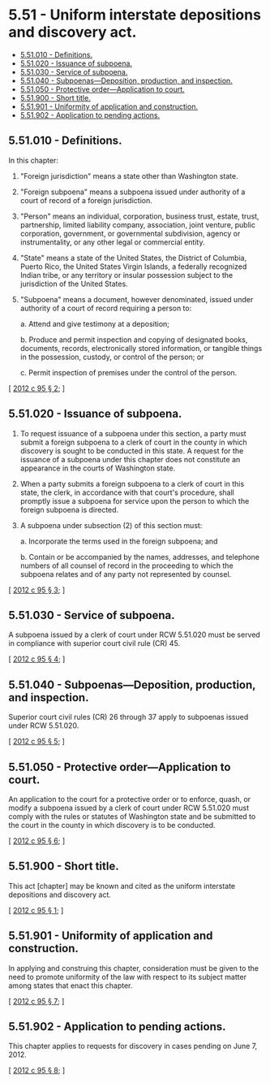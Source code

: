 # 5.51 - Uniform interstate depositions and discovery act.
* [5.51.010 - Definitions.](#551010---definitions)
* [5.51.020 - Issuance of subpoena.](#551020---issuance-of-subpoena)
* [5.51.030 - Service of subpoena.](#551030---service-of-subpoena)
* [5.51.040 - Subpoenas—Deposition, production, and inspection.](#551040---subpoenasdeposition-production-and-inspection)
* [5.51.050 - Protective order—Application to court.](#551050---protective-orderapplication-to-court)
* [5.51.900 - Short title.](#551900---short-title)
* [5.51.901 - Uniformity of application and construction.](#551901---uniformity-of-application-and-construction)
* [5.51.902 - Application to pending actions.](#551902---application-to-pending-actions)
## 5.51.010 - Definitions.
In this chapter:

1. "Foreign jurisdiction" means a state other than Washington state.

2. "Foreign subpoena" means a subpoena issued under authority of a court of record of a foreign jurisdiction.

3. "Person" means an individual, corporation, business trust, estate, trust, partnership, limited liability company, association, joint venture, public corporation, government, or governmental subdivision, agency or instrumentality, or any other legal or commercial entity.

4. "State" means a state of the United States, the District of Columbia, Puerto Rico, the United States Virgin Islands, a federally recognized Indian tribe, or any territory or insular possession subject to the jurisdiction of the United States.

5. "Subpoena" means a document, however denominated, issued under authority of a court of record requiring a person to:

   a. Attend and give testimony at a deposition;

   b. Produce and permit inspection and copying of designated books, documents, records, electronically stored information, or tangible things in the possession, custody, or control of the person; or

   c. Permit inspection of premises under the control of the person.

\[ [2012 c 95 § 2](http://lawfilesext.leg.wa.gov/biennium/2011-12/Pdf/Bills/Session%20Laws/House/2195.SL.pdf?cite=2012%20c%2095%20§%202); \]

## 5.51.020 - Issuance of subpoena.
1. To request issuance of a subpoena under this section, a party must submit a foreign subpoena to a clerk of court in the county in which discovery is sought to be conducted in this state. A request for the issuance of a subpoena under this chapter does not constitute an appearance in the courts of Washington state.

2. When a party submits a foreign subpoena to a clerk of court in this state, the clerk, in accordance with that court's procedure, shall promptly issue a subpoena for service upon the person to which the foreign subpoena is directed.

3. A subpoena under subsection (2) of this section must:

   a. Incorporate the terms used in the foreign subpoena; and

   b. Contain or be accompanied by the names, addresses, and telephone numbers of all counsel of record in the proceeding to which the subpoena relates and of any party not represented by counsel.

\[ [2012 c 95 § 3](http://lawfilesext.leg.wa.gov/biennium/2011-12/Pdf/Bills/Session%20Laws/House/2195.SL.pdf?cite=2012%20c%2095%20§%203); \]

## 5.51.030 - Service of subpoena.
A subpoena issued by a clerk of court under RCW 5.51.020 must be served in compliance with superior court civil rule (CR) 45.

\[ [2012 c 95 § 4](http://lawfilesext.leg.wa.gov/biennium/2011-12/Pdf/Bills/Session%20Laws/House/2195.SL.pdf?cite=2012%20c%2095%20§%204); \]

## 5.51.040 - Subpoenas—Deposition, production, and inspection.
Superior court civil rules (CR) 26 through 37 apply to subpoenas issued under RCW 5.51.020.

\[ [2012 c 95 § 5](http://lawfilesext.leg.wa.gov/biennium/2011-12/Pdf/Bills/Session%20Laws/House/2195.SL.pdf?cite=2012%20c%2095%20§%205); \]

## 5.51.050 - Protective order—Application to court.
An application to the court for a protective order or to enforce, quash, or modify a subpoena issued by a clerk of court under RCW 5.51.020 must comply with the rules or statutes of Washington state and be submitted to the court in the county in which discovery is to be conducted.

\[ [2012 c 95 § 6](http://lawfilesext.leg.wa.gov/biennium/2011-12/Pdf/Bills/Session%20Laws/House/2195.SL.pdf?cite=2012%20c%2095%20§%206); \]

## 5.51.900 - Short title.
This act [chapter] may be known and cited as the uniform interstate depositions and discovery act.

\[ [2012 c 95 § 1](http://lawfilesext.leg.wa.gov/biennium/2011-12/Pdf/Bills/Session%20Laws/House/2195.SL.pdf?cite=2012%20c%2095%20§%201); \]

## 5.51.901 - Uniformity of application and construction.
In applying and construing this chapter, consideration must be given to the need to promote uniformity of the law with respect to its subject matter among states that enact this chapter.

\[ [2012 c 95 § 7](http://lawfilesext.leg.wa.gov/biennium/2011-12/Pdf/Bills/Session%20Laws/House/2195.SL.pdf?cite=2012%20c%2095%20§%207); \]

## 5.51.902 - Application to pending actions.
This chapter applies to requests for discovery in cases pending on June 7, 2012.

\[ [2012 c 95 § 8](http://lawfilesext.leg.wa.gov/biennium/2011-12/Pdf/Bills/Session%20Laws/House/2195.SL.pdf?cite=2012%20c%2095%20§%208); \]

